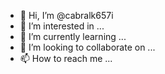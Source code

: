 - 👋 Hi, I’m @cabralk657i
- 👀 I’m interested in ...
- 🌱 I’m currently learning ...
- 💞️ I’m looking to collaborate on ...
- 📫 How to reach me ...

<!---
cabralk657i/cabralk657i is a ✨ special ✨ repository because its `README.md` (this file) appears on your GitHub profile.
You can click the Preview link to take a look at your changes.
--->
